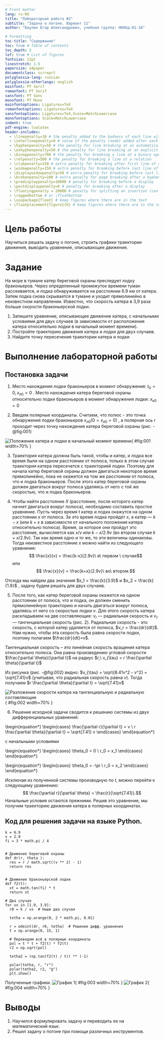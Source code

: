 ```yaml
---
# Front matter
lang: ru-RU
title: "Лабораторная работа #2"
subtitle: "Задача о погоне. Вариант 11"
author: "Баулин Егор Александрович, учебная группа: НКНбд-01-18"

# Formatting
toc-title: "Содержание"
toc: true # Table of contents
toc_depth: 2
lof: true # List of figures
fontsize: 12pt
linestretch: 1.5
papersize: a4paper
documentclass: scrreprt
polyglossia-lang: russian
polyglossia-otherlangs: english
mainfont: PT Serif
romanfont: PT Serif
sansfont: PT Sans
monofont: PT Mono
mainfontoptions: Ligatures=TeX
romanfontoptions: Ligatures=TeX
sansfontoptions: Ligatures=TeX,Scale=MatchLowercase
monofontoptions: Scale=MatchLowercase
indent: true
pdf-engine: lualatex
header-includes:
  - \linepenalty=10 # the penalty added to the badness of each line within a paragraph (no associated penalty node) Increasing the value makes tex try to have fewer lines in the paragraph.
  - \interlinepenalty=0 # value of the penalty (node) added after each line of a paragraph.
  - \hyphenpenalty=50 # the penalty for line breaking at an automatically inserted hyphen
  - \exhyphenpenalty=50 # the penalty for line breaking at an explicit hyphen
  - \binoppenalty=700 # the penalty for breaking a line at a binary operator
  - \relpenalty=500 # the penalty for breaking a line at a relation
  - \clubpenalty=150 # extra penalty for breaking after first line of a paragraph
  - \widowpenalty=150 # extra penalty for breaking before last line of a paragraph
  - \displaywidowpenalty=50 # extra penalty for breaking before last line before a display math
  - \brokenpenalty=100 # extra penalty for page breaking after a hyphenated line
  - \predisplaypenalty=10000 # penalty for breaking before a display
  - \postdisplaypenalty=0 # penalty for breaking after a display
  - \floatingpenalty = 20000 # penalty for splitting an insertion (can only be split footnote in standard LaTeX)
  - \raggedbottom # or \flushbottom
  - \usepackage{float} # keep figures where there are in the text
  - \floatplacement{figure}{H} # keep figures where there are in the text
---
```


# Цель работы

Научиться решать задачу о погоне, строить графики траектории движения, выводить уравнение, описывающее движение.

# Задание

На море в тумане катер береговой охраны преследует лодку браконьеров. Через определенный промежуток времени туман рассеивается, и лодка обнаруживается на расстоянии 6.9 км от катера. Затем лодка снова скрывается в тумане и уходит прямолинейно в неизвестном направлении. Известно, что скорость катера в 3,9 раза больше скорости браконьерской лодки.

  1. Запишите уравнение, описывающее движение катера, с начальными условиями для двух случаев (в зависимости от расположения катера относительно лодки в начальный момент времени).
  2. Постройте траекторию движения катера и лодки для двух случаев.
  3. Найдите точку пересечения траектории катера и лодки 

# Выполнение лабораторной работы

## Постановка задачи
1. Место нахождения лодки браконьеров в момент обнаружения: $t_0 = 0, x_{л0} = 0$
. Место нахождения катера береговой охраны относительно лодки браконьеров в момент обнаружения лодки: $x_{к0} = 0$


2. Введем полярные координаты. Считаем, что полюс - это точка обнаружения лодки браконьеров $x_{л0} (0 = x_{л0} = 0)$
, а полярная ось r проходит через точку нахождения катера береговой охраны (рис. -@fig:001)

![Положение катера и лодки в начальный момент времени](image/fig2.png){ #fig:001 width=70% }

3. Траектория катера должна быть такой, чтобы и катер, и лодка все время были на одном расстоянии от полюса, только в этом случае траектория катера пересечется с траекторией лодки. Поэтому для начала катер береговой охраны должен двигаться некоторое время прямолинейно, пока не окажется на том же расстоянии от полюса, что и лодка браконьеров. После этого катер береговой охраны должен двигаться вокруг полюса удаляясь от него с той же скоростью, что и лодка браконьеров.


4. Чтобы найти расстояние $X$ (расстояние, после которого катер начнет двигаться вокруг полюса), необходимо составить простое уравнение. Пусть через время t катер и лодка окажутся на одном расстоянии $x$ от полюса. За это время лодка пройдет $x$, а катер — $k - x$ (или $k + x$ в зависимости от начального положения катера относительно полюса). Время, за которое они пройдут это расстояние, вычисляется как $x/v$ или ${k-x}/2.9v$ (во втором случае ${k+x}/2.9v$). Так как время одно и то же, то эти величины одинаковы. Тогда неизвестное расстояние $x$ можно найти из следующего уравнения:
$$ \frac{x}{v} = \frac{k-x}{2.9v}\ в\ первом \ случае$$
или
$$ \frac{x}{v} = \frac{k+x}{2.9v}\ во\ втором.$$

Отсюда мы найдем два значения $x_1 = \frac{k}{3.9}$ и $x_2 = \frac{k}{1.9}$
, задачу будем решать для двух случаев.


5. После того, как катер береговой охраны окажется на одном расстоянии от полюса, что и лодка, он должен сменить прямолинейную траекторию и начать двигаться вокруг полюса, удаляясь от него со скоростью лодки $v$. Для этого скорость катера раскладываем на две составляющие: $v_r$ — радиальная скорость и $v_{\tau}$ — тангенциальная скорость (рис. 2). Радиальная скорость - это скорость, с которой катер удаляется от полюса, $v_r = \frac{dr}{dt}$. Нам нужно, чтобы эта скорость была равна скорости лодки, поэтому полагаем $\frac{dr}{dt}=v$.

Тангенциальная скорость – это линейная скорость вращения катера относительно полюса. Она равна произведению угловой скорости $\frac{\partial \theta}{\partial t}$ на радиус $r,\ v_{\tau} = r \frac{\partial \theta}{\partial t}$

Из рисунка (рис. -@fig:002) видно: $v_{\tau} = \sqrt{8.41v^2 - v^2} = \sqrt{7.41}v$ (учитывая, что радиальная скорость равна $v$). Тогда получаем $r \frac{\partial \theta}{\partial t} = \sqrt{7.41}v$

![Разложение скорости катера на тангенциальную и радиальную составляющие](image/fig1.png){ #fig:002 width=70% }

6. Решение исходной задачи сводится к решению системы из двух дифференциальных уравнений: 

\begin{equation*} 
  \begin{cases} 
    \frac{\partial r}{\partial t} = v 
    \\
    r \frac{\partial \theta}{\partial t} = \sqrt{7.41} v 
  \end{cases}
\end{equation*} 

с начальными условиями 

\begin{equation*}
  \begin{cases}
    \theta_0 = 0 
    \\ 
    r_0 = x_1 
  \end{cases}
\end{equation*}

\begin{equation*}
  \begin{cases}
    \theta_0 = -\pi
    \\
    r_0 = x_2
  \end{cases}
\end{equation*} 

Исключая из полученной системы производную по $t$, можно перейти к следующему уравнению:
$$ \frac{\partial r}{\partial \theta} = \frac{r}{\sqrt{7.41}}.$$
Начальные условия остаются прежними. Решив это уравнение, мы получим траекторию движения катера в полярных координатах.

## Код для решения задачи на языке Python.

```
k = 6.9
v = 2.9
fi = 3 * math.pi / 4


# Движение береговой охраны
def dr(r, theta ):
  res = r / math.sqrt((v ** 2) - 1)
  return res


# Движение браконьерской лодки
def f2(t):
  xt = math.tan(fi) * t
  return xt

# Два случая
for vx in [1.9, 3.9]:
  r0 = k / vx  # Наши два случая

  tetha = np.arange(0, 2 * math.pi, 0.01)

  r = odeint(dr, r0, tetha)  # Решение дифф. уравнения
  t = np.arange(0, 15, 1)

  # Переведем всё в полярные координаты
  pol = t * t + f2(t) * f2(t)
  r2 = np.sqrt(pol)

  tetha2 = (np.tan(f2(t) / t)) ** (-1)

  polar(tetha, r, "r")
  polar(tetha2, r2, "g")
  plt.show()
```
 Полученные графики.
![График 1](image/plot1.png){ #fig:003 width=70% }
![График 2](image/plot2.png){ #fig:004 width=70% }

# Выводы

  1. Научился формулировать задачу и переводить ее на математический язык.
  2. Решил задачу о погоне при помощи различных инструментов.


